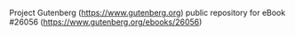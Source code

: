 Project Gutenberg (https://www.gutenberg.org) public repository for eBook #26056 (https://www.gutenberg.org/ebooks/26056)
